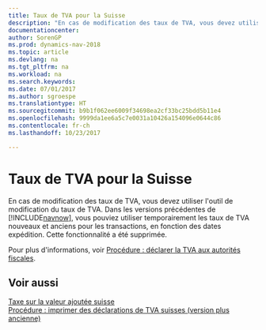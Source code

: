 ```yaml
---
title: Taux de TVA pour la Suisse
description: "En cas de modification des taux de TVA, vous devez utiliser l'outil de modification du taux de TVA. Dans les versions précédentes de [!INCLUDE[navnow](../../includes/navnow_md.md)], vous pouviez utiliser temporairement les taux de TVA nouveaux et anciens pour les transactions, en fonction des dates expédition. Cette fonctionnalité a été supprimée."
documentationcenter: 
author: SorenGP
ms.prod: dynamics-nav-2018
ms.topic: article
ms.devlang: na
ms.tgt_pltfrm: na
ms.workload: na
ms.search.keywords: 
ms.date: 07/01/2017
ms.author: sgroespe
ms.translationtype: HT
ms.sourcegitcommit: b9b1f062ee6009f34698ea2cf33bc25bdd5b11e4
ms.openlocfilehash: 9999da1ee6a5c7e0031a10426a154096e0644c86
ms.contentlocale: fr-ch
ms.lasthandoff: 10/23/2017

---
```

# <a name="vat-rates-for-switzerland"></a>Taux de TVA pour la Suisse
En cas de modification des taux de TVA, vous devez utiliser l'outil de modification du taux de TVA. Dans les versions précédentes de [!INCLUDE[navnow](../../includes/navnow_md.md)], vous pouviez utiliser temporairement les taux de TVA nouveaux et anciens pour les transactions, en fonction des dates expédition. Cette fonctionnalité a été supprimée.  

Pour plus d'informations, voir [Procédure : déclarer la TVA aux autorités fiscales](../../finance-how-report-vat.md).  

## <a name="see-also"></a>Voir aussi  
 [Taxe sur la valeur ajoutée suisse](swiss-value-added-tax.md)   
 [Procédure : imprimer des déclarations de TVA suisses (version plus ancienne)](how-to-print-swiss-vat-statements-older-version-.md)

